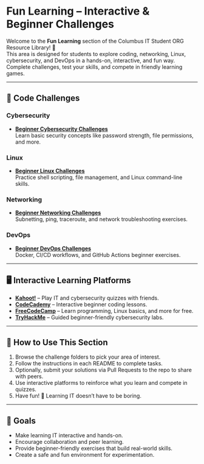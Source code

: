 # Fun Learning – Interactive & Beginner Challenges

Welcome to the **Fun Learning** section of the Columbus IT Student ORG Resource Library! 🎉  
This area is designed for students to explore coding, networking, Linux, cybersecurity, and DevOps in a hands-on, interactive, and fun way. Complete challenges, test your skills, and compete in friendly learning games.

---

## 📂 Code Challenges

### Cybersecurity
- **[Beginner Cybersecurity Challenges](./code-challenges/cybersecurity/README.md)**  
  Learn basic security concepts like password strength, file permissions, and more.

### Linux
- **[Beginner Linux Challenges](./code-challenges/linux/README.md)**  
  Practice shell scripting, file management, and Linux command-line skills.

### Networking
- **[Beginner Networking Challenges](./code-challenges/networking/README.md)**  
  Subnetting, ping, traceroute, and network troubleshooting exercises.

### DevOps
- **[Beginner DevOps Challenges](./code-challenges/devops/README.md)**  
  Docker, CI/CD workflows, and GitHub Actions beginner exercises.

---

## 🖥 Interactive Learning Platforms

- **[Kahoot!](https://kahoot.com/)** – Play IT and cybersecurity quizzes with friends.
- **[CodeCademy](https://www.codecademy.com/)** – Interactive beginner coding lessons.
- **[FreeCodeCamp](https://www.freecodecamp.org/)** – Learn programming, Linux basics, and more for free.
- **[TryHackMe](https://tryhackme.com/)** – Guided beginner-friendly cybersecurity labs.

---

## 🎯 How to Use This Section

1. Browse the challenge folders to pick your area of interest.
2. Follow the instructions in each README to complete tasks.
3. Optionally, submit your solutions via Pull Requests to the repo to share with peers.
4. Use interactive platforms to reinforce what you learn and compete in quizzes.
5. Have fun! 🎉 Learning IT doesn’t have to be boring.

---

## 🌟 Goals

- Make learning IT interactive and hands-on.
- Encourage collaboration and peer learning.
- Provide beginner-friendly exercises that build real-world skills.
- Create a safe and fun environment for experimentation.
